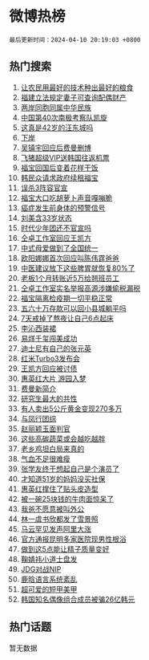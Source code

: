 # 微博热榜

`最后更新时间：2024-04-10 20:19:03 +0800`

## 热门搜索

1. [让农民用最好的技术种出最好的粮食](https://m.weibo.cn/search?containerid=100103type%3D1%26t%3D10%26q%3D%23%E8%AE%A9%E5%86%9C%E6%B0%91%E7%94%A8%E6%9C%80%E5%A5%BD%E7%9A%84%E6%8A%80%E6%9C%AF%E7%A7%8D%E5%87%BA%E6%9C%80%E5%A5%BD%E7%9A%84%E7%B2%AE%E9%A3%9F%23&stream_entry_id=51&isnewpage=1&extparam=seat%3D1%26dgr%3D0%26pos%3D0%26stream_entry_id%3D51%26c_type%3D51%26q%3D%2523%25E8%25AE%25A9%25E5%2586%259C%25E6%25B0%2591%25E7%2594%25A8%25E6%259C%2580%25E5%25A5%25BD%25E7%259A%2584%25E6%258A%2580%25E6%259C%25AF%25E7%25A7%258D%25E5%2587%25BA%25E6%259C%2580%25E5%25A5%25BD%25E7%259A%2584%25E7%25B2%25AE%25E9%25A3%259F%2523%26filter_type%3Drealtimehot%26cate%3D10103%26display_time%3D1712751542%26pre_seqid%3D171275154222000568144)
1. [福建立法规定妻子可查询配偶财产](https://m.weibo.cn/search?containerid=100103type%3D1%26t%3D10%26q%3D%23%E7%A6%8F%E5%BB%BA%E7%AB%8B%E6%B3%95%E8%A7%84%E5%AE%9A%E5%A6%BB%E5%AD%90%E5%8F%AF%E6%9F%A5%E8%AF%A2%E9%85%8D%E5%81%B6%E8%B4%A2%E4%BA%A7%23&stream_entry_id=31&isnewpage=1&extparam=seat%3D1%26dgr%3D0%26flag%3D2%26c_type%3D31%26realpos%3D1%26cate%3D5001%26stream_entry_id%3D31%26lcate%3D5001%26band_rank%3D1%26q%3D%2523%25E7%25A6%258F%25E5%25BB%25BA%25E7%25AB%258B%25E6%25B3%2595%25E8%25A7%2584%25E5%25AE%259A%25E5%25A6%25BB%25E5%25AD%2590%25E5%258F%25AF%25E6%259F%25A5%25E8%25AF%25A2%25E9%2585%258D%25E5%2581%25B6%25E8%25B4%25A2%25E4%25BA%25A7%2523%26filter_type%3Drealtimehot%26pos%3D0%26display_time%3D1712751542%26pre_seqid%3D171275154222000568144)
1. [两岸同胞同属中华民族](https://m.weibo.cn/search?containerid=100103type%3D1%26t%3D10%26q%3D%23%E4%B8%A4%E5%B2%B8%E5%90%8C%E8%83%9E%E5%90%8C%E5%B1%9E%E4%B8%AD%E5%8D%8E%E6%B0%91%E6%97%8F%23&stream_entry_id=31&isnewpage=1&extparam=seat%3D1%26dgr%3D0%26flag%3D1%26c_type%3D31%26realpos%3D2%26cate%3D5001%26stream_entry_id%3D31%26lcate%3D5001%26band_rank%3D2%26q%3D%2523%25E4%25B8%25A4%25E5%25B2%25B8%25E5%2590%258C%25E8%2583%259E%25E5%2590%258C%25E5%25B1%259E%25E4%25B8%25AD%25E5%258D%258E%25E6%25B0%2591%25E6%2597%258F%2523%26filter_type%3Drealtimehot%26pos%3D1%26display_time%3D1712751542%26pre_seqid%3D171275154222000568144)
1. [中国第40次南极考察队凯旋](https://m.weibo.cn/search?containerid=100103type%3D1%26t%3D10%26q%3D%23%E4%B8%AD%E5%9B%BD%E7%AC%AC40%E6%AC%A1%E5%8D%97%E6%9E%81%E8%80%83%E5%AF%9F%E9%98%9F%E5%87%AF%E6%97%8B%23&stream_entry_id=31&isnewpage=1&extparam=seat%3D1%26dgr%3D0%26flag%3D0%26c_type%3D31%26realpos%3D3%26cate%3D5001%26stream_entry_id%3D31%26lcate%3D5001%26band_rank%3D3%26q%3D%2523%25E4%25B8%25AD%25E5%259B%25BD%25E7%25AC%25AC40%25E6%25AC%25A1%25E5%258D%2597%25E6%259E%2581%25E8%2580%2583%25E5%25AF%259F%25E9%2598%259F%25E5%2587%25AF%25E6%2597%258B%2523%26filter_type%3Drealtimehot%26pos%3D2%26display_time%3D1712751542%26pre_seqid%3D171275154222000568144)
1. [这真是42岁的汪东城吗](https://m.weibo.cn/search?containerid=100103type%3D1%26t%3D10%26q%3D%23%E8%BF%99%E7%9C%9F%E6%98%AF42%E5%B2%81%E7%9A%84%E6%B1%AA%E4%B8%9C%E5%9F%8E%E5%90%97%23&stream_entry_id=31&isnewpage=1&extparam=seat%3D1%26dgr%3D0%26flag%3D1%26c_type%3D31%26realpos%3D4%26cate%3D5001%26stream_entry_id%3D31%26lcate%3D5001%26band_rank%3D4%26q%3D%2523%25E8%25BF%2599%25E7%259C%259F%25E6%2598%25AF42%25E5%25B2%2581%25E7%259A%2584%25E6%25B1%25AA%25E4%25B8%259C%25E5%259F%258E%25E5%2590%2597%2523%26filter_type%3Drealtimehot%26pos%3D3%26display_time%3D1712751542%26pre_seqid%3D171275154222000568144)
1. [下岸](https://m.weibo.cn/search?containerid=100103type%3D1%26t%3D10%26q%3D%E4%B8%8B%E5%B2%B8&stream_entry_id=31&isnewpage=1&extparam=seat%3D1%26dgr%3D0%26flag%3D2%26c_type%3D31%26realpos%3D5%26cate%3D5001%26stream_entry_id%3D31%26lcate%3D5001%26band_rank%3D5%26q%3D%25E4%25B8%258B%25E5%25B2%25B8%26filter_type%3Drealtimehot%26pos%3D4%26display_time%3D1712751542%26pre_seqid%3D171275154222000568144)
1. [吴镇宇回应后费曼删博](https://m.weibo.cn/search?containerid=100103type%3D1%26t%3D10%26q%3D%23%E5%90%B4%E9%95%87%E5%AE%87%E5%9B%9E%E5%BA%94%E5%90%8E%E8%B4%B9%E6%9B%BC%E5%88%A0%E5%8D%9A%23&stream_entry_id=31&isnewpage=1&extparam=seat%3D1%26dgr%3D0%26flag%3D0%26c_type%3D31%26realpos%3D6%26cate%3D5001%26stream_entry_id%3D31%26lcate%3D5001%26band_rank%3D6%26q%3D%2523%25E5%2590%25B4%25E9%2595%2587%25E5%25AE%2587%25E5%259B%259E%25E5%25BA%2594%25E5%2590%258E%25E8%25B4%25B9%25E6%259B%25BC%25E5%2588%25A0%25E5%258D%259A%2523%26filter_type%3Drealtimehot%26pos%3D5%26display_time%3D1712751542%26pre_seqid%3D171275154222000568144)
1. [飞猪超级VIP送韩国往返机票](https://m.weibo.cn/search?containerid=100103type%3D1%26t%3D10%26q%3D%23%E9%A3%9E%E7%8C%AA%E8%B6%85%E7%BA%A7VIP%E9%80%81%E9%9F%A9%E5%9B%BD%E5%BE%80%E8%BF%94%E6%9C%BA%E7%A5%A8%23&stream_entry_id=31&isnewpage=1&extparam=seat%3D1%26dgr%3D0%26adid%3D230567%26c_type%3D31%26filter_type%3Drealtimehot%26cate%3D5001%26stream_entry_id%3D31%26topic_ad%3D1%26lcate%3D5001%26band_rank%3D7%26q%3D%2523%25E9%25A3%259E%25E7%258C%25AA%25E8%25B6%2585%25E7%25BA%25A7VIP%25E9%2580%2581%25E9%259F%25A9%25E5%259B%25BD%25E5%25BE%2580%25E8%25BF%2594%25E6%259C%25BA%25E7%25A5%25A8%2523%26is_ad_pos%3D1%26pos%3D6%26display_time%3D1712751542%26pre_seqid%3D171275154222000568144)
1. [福宝回国后变着花样干饭](https://m.weibo.cn/search?containerid=100103type%3D1%26t%3D10%26q%3D%23%E7%A6%8F%E5%AE%9D%E5%9B%9E%E5%9B%BD%E5%90%8E%E5%8F%98%E7%9D%80%E8%8A%B1%E6%A0%B7%E5%B9%B2%E9%A5%AD%23&stream_entry_id=31&isnewpage=1&extparam=seat%3D1%26dgr%3D0%26flag%3D1%26c_type%3D31%26realpos%3D7%26cate%3D5001%26stream_entry_id%3D31%26lcate%3D5001%26band_rank%3D7%26q%3D%2523%25E7%25A6%258F%25E5%25AE%259D%25E5%259B%259E%25E5%259B%25BD%25E5%2590%258E%25E5%258F%2598%25E7%259D%2580%25E8%258A%25B1%25E6%25A0%25B7%25E5%25B9%25B2%25E9%25A5%25AD%2523%26filter_type%3Drealtimehot%26pos%3D7%26display_time%3D1712751542%26pre_seqid%3D171275154222000568144)
1. [韩民众请求政府续租福宝](https://m.weibo.cn/search?containerid=100103type%3D1%26t%3D10%26q%3D%23%E9%9F%A9%E6%B0%91%E4%BC%97%E8%AF%B7%E6%B1%82%E6%94%BF%E5%BA%9C%E7%BB%AD%E7%A7%9F%E7%A6%8F%E5%AE%9D%23&stream_entry_id=31&isnewpage=1&extparam=seat%3D1%26dgr%3D0%26flag%3D0%26c_type%3D31%26realpos%3D8%26cate%3D5001%26stream_entry_id%3D31%26lcate%3D5001%26band_rank%3D8%26q%3D%2523%25E9%259F%25A9%25E6%25B0%2591%25E4%25BC%2597%25E8%25AF%25B7%25E6%25B1%2582%25E6%2594%25BF%25E5%25BA%259C%25E7%25BB%25AD%25E7%25A7%259F%25E7%25A6%258F%25E5%25AE%259D%2523%26filter_type%3Drealtimehot%26pos%3D8%26display_time%3D1712751542%26pre_seqid%3D171275154222000568144)
1. [误杀3阵容官宣](https://m.weibo.cn/search?containerid=100103type%3D1%26t%3D10%26q%3D%23%E8%AF%AF%E6%9D%803%E9%98%B5%E5%AE%B9%E5%AE%98%E5%AE%A3%23&stream_entry_id=31&isnewpage=1&extparam=seat%3D1%26dgr%3D0%26flag%3D1%26c_type%3D31%26realpos%3D9%26cate%3D5001%26stream_entry_id%3D31%26lcate%3D5001%26band_rank%3D9%26q%3D%2523%25E8%25AF%25AF%25E6%259D%25803%25E9%2598%25B5%25E5%25AE%25B9%25E5%25AE%2598%25E5%25AE%25A3%2523%26filter_type%3Drealtimehot%26pos%3D9%26display_time%3D1712751542%26pre_seqid%3D171275154222000568144)
1. [福宝大口吃胡萝卜声音嘎嘣脆](https://m.weibo.cn/search?containerid=100103type%3D1%26t%3D10%26q%3D%23%E7%A6%8F%E5%AE%9D%E5%A4%A7%E5%8F%A3%E5%90%83%E8%83%A1%E8%90%9D%E5%8D%9C%E5%A3%B0%E9%9F%B3%E5%98%8E%E5%98%A3%E8%84%86%23&stream_entry_id=31&isnewpage=1&extparam=seat%3D1%26dgr%3D0%26flag%3D32768%26c_type%3D31%26realpos%3D10%26cate%3D5001%26stream_entry_id%3D31%26lcate%3D5001%26band_rank%3D10%26q%3D%2523%25E7%25A6%258F%25E5%25AE%259D%25E5%25A4%25A7%25E5%258F%25A3%25E5%2590%2583%25E8%2583%25A1%25E8%2590%259D%25E5%258D%259C%25E5%25A3%25B0%25E9%259F%25B3%25E5%2598%258E%25E5%2598%25A3%25E8%2584%2586%2523%26filter_type%3Drealtimehot%26pos%3D10%26display_time%3D1712751542%26pre_seqid%3D171275154222000568144)
1. [癌症发生前身体的预警信号](https://m.weibo.cn/search?containerid=100103type%3D1%26t%3D10%26q%3D%23%E7%99%8C%E7%97%87%E5%8F%91%E7%94%9F%E5%89%8D%E8%BA%AB%E4%BD%93%E7%9A%84%E9%A2%84%E8%AD%A6%E4%BF%A1%E5%8F%B7%23&stream_entry_id=31&isnewpage=1&extparam=seat%3D1%26dgr%3D0%26flag%3D1%26c_type%3D31%26realpos%3D11%26cate%3D5001%26stream_entry_id%3D31%26lcate%3D5001%26band_rank%3D11%26q%3D%2523%25E7%2599%258C%25E7%2597%2587%25E5%258F%2591%25E7%2594%259F%25E5%2589%258D%25E8%25BA%25AB%25E4%25BD%2593%25E7%259A%2584%25E9%25A2%2584%25E8%25AD%25A6%25E4%25BF%25A1%25E5%258F%25B7%2523%26filter_type%3Drealtimehot%26pos%3D11%26display_time%3D1712751542%26pre_seqid%3D171275154222000568144)
1. [刘美含33岁状态](https://m.weibo.cn/search?containerid=100103type%3D1%26t%3D10%26q%3D%23%E5%88%98%E7%BE%8E%E5%90%AB33%E5%B2%81%E7%8A%B6%E6%80%81%23&stream_entry_id=31&isnewpage=1&extparam=seat%3D1%26dgr%3D0%26flag%3D2%26c_type%3D31%26realpos%3D12%26cate%3D5001%26stream_entry_id%3D31%26lcate%3D5001%26band_rank%3D12%26q%3D%2523%25E5%2588%2598%25E7%25BE%258E%25E5%2590%25AB33%25E5%25B2%2581%25E7%258A%25B6%25E6%2580%2581%2523%26filter_type%3Drealtimehot%26pos%3D12%26display_time%3D1712751542%26pre_seqid%3D171275154222000568144)
1. [时代少年团还不官宣吗](https://m.weibo.cn/search?containerid=100103type%3D1%26t%3D10%26q%3D%23%E6%97%B6%E4%BB%A3%E5%B0%91%E5%B9%B4%E5%9B%A2%E8%BF%98%E4%B8%8D%E5%AE%98%E5%AE%A3%E5%90%97%23&stream_entry_id=31&isnewpage=1&extparam=seat%3D1%26dgr%3D0%26flag%3D1%26c_type%3D31%26realpos%3D13%26cate%3D5001%26stream_entry_id%3D31%26lcate%3D5001%26band_rank%3D13%26q%3D%2523%25E6%2597%25B6%25E4%25BB%25A3%25E5%25B0%2591%25E5%25B9%25B4%25E5%259B%25A2%25E8%25BF%2598%25E4%25B8%258D%25E5%25AE%2598%25E5%25AE%25A3%25E5%2590%2597%2523%26filter_type%3Drealtimehot%26pos%3D13%26display_time%3D1712751542%26pre_seqid%3D171275154222000568144)
1. [仝卓工作室回应王凯方](https://m.weibo.cn/search?containerid=100103type%3D1%26t%3D10%26q%3D%23%E4%BB%9D%E5%8D%93%E5%B7%A5%E4%BD%9C%E5%AE%A4%E5%9B%9E%E5%BA%94%E7%8E%8B%E5%87%AF%E6%96%B9%23&stream_entry_id=31&isnewpage=1&extparam=seat%3D1%26dgr%3D0%26flag%3D0%26c_type%3D31%26realpos%3D14%26cate%3D5001%26stream_entry_id%3D31%26lcate%3D5001%26band_rank%3D14%26q%3D%2523%25E4%25BB%259D%25E5%258D%2593%25E5%25B7%25A5%25E4%25BD%259C%25E5%25AE%25A4%25E5%259B%259E%25E5%25BA%2594%25E7%258E%258B%25E5%2587%25AF%25E6%2596%25B9%2523%26filter_type%3Drealtimehot%26pos%3D14%26display_time%3D1712751542%26pre_seqid%3D171275154222000568144)
1. [中式母爱做到了全国统一](https://m.weibo.cn/search?containerid=100103type%3D1%26t%3D10%26q%3D%E4%B8%AD%E5%BC%8F%E6%AF%8D%E7%88%B1%E5%81%9A%E5%88%B0%E4%BA%86%E5%85%A8%E5%9B%BD%E7%BB%9F%E4%B8%80&stream_entry_id=31&isnewpage=1&extparam=seat%3D1%26dgr%3D0%26flag%3D1%26c_type%3D31%26realpos%3D15%26cate%3D5001%26stream_entry_id%3D31%26lcate%3D5001%26band_rank%3D15%26q%3D%25E4%25B8%25AD%25E5%25BC%258F%25E6%25AF%258D%25E7%2588%25B1%25E5%2581%259A%25E5%2588%25B0%25E4%25BA%2586%25E5%2585%25A8%25E5%259B%25BD%25E7%25BB%259F%25E4%25B8%2580%26filter_type%3Drealtimehot%26pos%3D15%26display_time%3D1712751542%26pre_seqid%3D171275154222000568144)
1. [欧阳娜娜首次回应叫陈伟霆爸爸](https://m.weibo.cn/search?containerid=100103type%3D1%26t%3D10%26q%3D%23%E6%AC%A7%E9%98%B3%E5%A8%9C%E5%A8%9C%E9%A6%96%E6%AC%A1%E5%9B%9E%E5%BA%94%E5%8F%AB%E9%99%88%E4%BC%9F%E9%9C%86%E7%88%B8%E7%88%B8%23&stream_entry_id=31&isnewpage=1&extparam=seat%3D1%26dgr%3D0%26flag%3D2%26c_type%3D31%26realpos%3D16%26cate%3D5001%26stream_entry_id%3D31%26lcate%3D5001%26band_rank%3D16%26q%3D%2523%25E6%25AC%25A7%25E9%2598%25B3%25E5%25A8%259C%25E5%25A8%259C%25E9%25A6%2596%25E6%25AC%25A1%25E5%259B%259E%25E5%25BA%2594%25E5%258F%25AB%25E9%2599%2588%25E4%25BC%259F%25E9%259C%2586%25E7%2588%25B8%25E7%2588%25B8%2523%26filter_type%3Drealtimehot%26pos%3D16%26display_time%3D1712751542%26pre_seqid%3D171275154222000568144)
1. [中医建议放下这些脾胃就恢复80%了](https://m.weibo.cn/search?containerid=100103type%3D1%26t%3D10%26q%3D%23%E4%B8%AD%E5%8C%BB%E5%BB%BA%E8%AE%AE%E6%94%BE%E4%B8%8B%E8%BF%99%E4%BA%9B%E8%84%BE%E8%83%83%E5%B0%B1%E6%81%A2%E5%A4%8D80%25%E4%BA%86%23&stream_entry_id=31&isnewpage=1&extparam=seat%3D1%26dgr%3D0%26flag%3D1%26c_type%3D31%26realpos%3D17%26cate%3D5001%26stream_entry_id%3D31%26lcate%3D5001%26band_rank%3D17%26q%3D%2523%25E4%25B8%25AD%25E5%258C%25BB%25E5%25BB%25BA%25E8%25AE%25AE%25E6%2594%25BE%25E4%25B8%258B%25E8%25BF%2599%25E4%25BA%259B%25E8%2584%25BE%25E8%2583%2583%25E5%25B0%25B1%25E6%2581%25A2%25E5%25A4%258D80%2525%25E4%25BA%2586%2523%26filter_type%3Drealtimehot%26pos%3D17%26display_time%3D1712751542%26pre_seqid%3D171275154222000568144)
1. [老板1个月转账近5万给翘班员工](https://m.weibo.cn/search?containerid=100103type%3D1%26t%3D10%26q%3D%23%E8%80%81%E6%9D%BF1%E4%B8%AA%E6%9C%88%E8%BD%AC%E8%B4%A6%E8%BF%915%E4%B8%87%E7%BB%99%E7%BF%98%E7%8F%AD%E5%91%98%E5%B7%A5%23&stream_entry_id=31&isnewpage=1&extparam=seat%3D1%26dgr%3D0%26flag%3D32768%26c_type%3D31%26realpos%3D18%26cate%3D5001%26stream_entry_id%3D31%26lcate%3D5001%26band_rank%3D18%26q%3D%2523%25E8%2580%2581%25E6%259D%25BF1%25E4%25B8%25AA%25E6%259C%2588%25E8%25BD%25AC%25E8%25B4%25A6%25E8%25BF%25915%25E4%25B8%2587%25E7%25BB%2599%25E7%25BF%2598%25E7%258F%25AD%25E5%2591%2598%25E5%25B7%25A5%2523%26filter_type%3Drealtimehot%26pos%3D18%26display_time%3D1712751542%26pre_seqid%3D171275154222000568144)
1. [仝卓工作室实名举报高源涉嫌偷税漏税](https://m.weibo.cn/search?containerid=100103type%3D1%26t%3D10%26q%3D%23%E4%BB%9D%E5%8D%93%E5%B7%A5%E4%BD%9C%E5%AE%A4%E5%AE%9E%E5%90%8D%E4%B8%BE%E6%8A%A5%E9%AB%98%E6%BA%90%E6%B6%89%E5%AB%8C%E5%81%B7%E7%A8%8E%E6%BC%8F%E7%A8%8E%23&stream_entry_id=31&isnewpage=1&extparam=seat%3D1%26dgr%3D0%26flag%3D1%26c_type%3D31%26realpos%3D19%26cate%3D5001%26stream_entry_id%3D31%26lcate%3D5001%26band_rank%3D19%26q%3D%2523%25E4%25BB%259D%25E5%258D%2593%25E5%25B7%25A5%25E4%25BD%259C%25E5%25AE%25A4%25E5%25AE%259E%25E5%2590%258D%25E4%25B8%25BE%25E6%258A%25A5%25E9%25AB%2598%25E6%25BA%2590%25E6%25B6%2589%25E5%25AB%258C%25E5%2581%25B7%25E7%25A8%258E%25E6%25BC%258F%25E7%25A8%258E%2523%26filter_type%3Drealtimehot%26pos%3D19%26display_time%3D1712751542%26pre_seqid%3D171275154222000568144)
1. [福宝隔离检疫期一切平稳正常](https://m.weibo.cn/search?containerid=100103type%3D1%26t%3D10%26q%3D%23%E7%A6%8F%E5%AE%9D%E9%9A%94%E7%A6%BB%E6%A3%80%E7%96%AB%E6%9C%9F%E4%B8%80%E5%88%87%E5%B9%B3%E7%A8%B3%E6%AD%A3%E5%B8%B8%23&stream_entry_id=31&isnewpage=1&extparam=seat%3D1%26dgr%3D0%26flag%3D0%26c_type%3D31%26realpos%3D20%26cate%3D5001%26stream_entry_id%3D31%26lcate%3D5001%26band_rank%3D20%26q%3D%2523%25E7%25A6%258F%25E5%25AE%259D%25E9%259A%2594%25E7%25A6%25BB%25E6%25A3%2580%25E7%2596%25AB%25E6%259C%259F%25E4%25B8%2580%25E5%2588%2587%25E5%25B9%25B3%25E7%25A8%25B3%25E6%25AD%25A3%25E5%25B8%25B8%2523%26filter_type%3Drealtimehot%26pos%3D20%26display_time%3D1712751542%26pre_seqid%3D171275154222000568144)
1. [五六十万存款可以回小县城躺平吗](https://m.weibo.cn/search?containerid=100103type%3D1%26t%3D10%26q%3D%23%E4%BA%94%E5%85%AD%E5%8D%81%E4%B8%87%E5%AD%98%E6%AC%BE%E5%8F%AF%E4%BB%A5%E5%9B%9E%E5%B0%8F%E5%8E%BF%E5%9F%8E%E8%BA%BA%E5%B9%B3%E5%90%97%23&stream_entry_id=31&isnewpage=1&extparam=seat%3D1%26dgr%3D0%26flag%3D1%26c_type%3D31%26realpos%3D21%26cate%3D5001%26stream_entry_id%3D31%26lcate%3D5001%26band_rank%3D21%26q%3D%2523%25E4%25BA%2594%25E5%2585%25AD%25E5%258D%2581%25E4%25B8%2587%25E5%25AD%2598%25E6%25AC%25BE%25E5%258F%25AF%25E4%25BB%25A5%25E5%259B%259E%25E5%25B0%258F%25E5%258E%25BF%25E5%259F%258E%25E8%25BA%25BA%25E5%25B9%25B3%25E5%2590%2597%2523%26filter_type%3Drealtimehot%26pos%3D21%26display_time%3D1712751542%26pre_seqid%3D171275154222000568144)
1. [7天戒掉了熬夜让自己6点起床](https://m.weibo.cn/search?containerid=100103type%3D1%26t%3D10%26q%3D%237%E5%A4%A9%E6%88%92%E6%8E%89%E4%BA%86%E7%86%AC%E5%A4%9C%E8%AE%A9%E8%87%AA%E5%B7%B16%E7%82%B9%E8%B5%B7%E5%BA%8A%23&stream_entry_id=31&isnewpage=1&extparam=seat%3D1%26dgr%3D0%26flag%3D1%26c_type%3D31%26realpos%3D22%26cate%3D5001%26stream_entry_id%3D31%26lcate%3D5001%26band_rank%3D22%26q%3D%25237%25E5%25A4%25A9%25E6%2588%2592%25E6%258E%2589%25E4%25BA%2586%25E7%2586%25AC%25E5%25A4%259C%25E8%25AE%25A9%25E8%2587%25AA%25E5%25B7%25B16%25E7%2582%25B9%25E8%25B5%25B7%25E5%25BA%258A%2523%26filter_type%3Drealtimehot%26pos%3D22%26display_time%3D1712751542%26pre_seqid%3D171275154222000568144)
1. [李沁西装裙](https://m.weibo.cn/search?containerid=100103type%3D1%26t%3D10%26q%3D%23%E6%9D%8E%E6%B2%81%E8%A5%BF%E8%A3%85%E8%A3%99%23&stream_entry_id=31&isnewpage=1&extparam=seat%3D1%26dgr%3D0%26flag%3D0%26c_type%3D31%26realpos%3D23%26cate%3D5001%26stream_entry_id%3D31%26lcate%3D5001%26band_rank%3D23%26q%3D%2523%25E6%259D%258E%25E6%25B2%2581%25E8%25A5%25BF%25E8%25A3%2585%25E8%25A3%2599%2523%26filter_type%3Drealtimehot%26pos%3D23%26display_time%3D1712751542%26pre_seqid%3D171275154222000568144)
1. [易烊千玺闯美成功](https://m.weibo.cn/search?containerid=100103type%3D1%26t%3D10%26q%3D%23%E6%98%93%E7%83%8A%E5%8D%83%E7%8E%BA%E9%97%AF%E7%BE%8E%E6%88%90%E5%8A%9F%23&stream_entry_id=31&isnewpage=1&extparam=seat%3D1%26dgr%3D0%26flag%3D0%26c_type%3D31%26realpos%3D24%26cate%3D5001%26stream_entry_id%3D31%26lcate%3D5001%26band_rank%3D24%26q%3D%2523%25E6%2598%2593%25E7%2583%258A%25E5%258D%2583%25E7%258E%25BA%25E9%2597%25AF%25E7%25BE%258E%25E6%2588%2590%25E5%258A%259F%2523%26filter_type%3Drealtimehot%26pos%3D24%26display_time%3D1712751542%26pre_seqid%3D171275154222000568144)
1. [迪士尼有自己的张元英](https://m.weibo.cn/search?containerid=100103type%3D1%26t%3D10%26q%3D%23%E8%BF%AA%E5%A3%AB%E5%B0%BC%E6%9C%89%E8%87%AA%E5%B7%B1%E7%9A%84%E5%BC%A0%E5%85%83%E8%8B%B1%23&stream_entry_id=31&isnewpage=1&extparam=seat%3D1%26dgr%3D0%26flag%3D1%26c_type%3D31%26realpos%3D25%26cate%3D5001%26stream_entry_id%3D31%26lcate%3D5001%26band_rank%3D25%26q%3D%2523%25E8%25BF%25AA%25E5%25A3%25AB%25E5%25B0%25BC%25E6%259C%2589%25E8%2587%25AA%25E5%25B7%25B1%25E7%259A%2584%25E5%25BC%25A0%25E5%2585%2583%25E8%258B%25B1%2523%26filter_type%3Drealtimehot%26pos%3D25%26display_time%3D1712751542%26pre_seqid%3D171275154222000568144)
1. [红米Turbo3发布会](https://m.weibo.cn/search?containerid=100103type%3D1%26t%3D10%26q%3D%23%E7%BA%A2%E7%B1%B3Turbo3%E5%8F%91%E5%B8%83%E4%BC%9A%23&stream_entry_id=31&isnewpage=1&extparam=seat%3D1%26dgr%3D0%26flag%3D1%26c_type%3D31%26realpos%3D26%26cate%3D5001%26stream_entry_id%3D31%26lcate%3D5001%26band_rank%3D26%26q%3D%2523%25E7%25BA%25A2%25E7%25B1%25B3Turbo3%25E5%258F%2591%25E5%25B8%2583%25E4%25BC%259A%2523%26filter_type%3Drealtimehot%26pos%3D26%26display_time%3D1712751542%26pre_seqid%3D171275154222000568144)
1. [王凯方回应被讨债](https://m.weibo.cn/search?containerid=100103type%3D1%26t%3D10%26q%3D%E7%8E%8B%E5%87%AF%E6%96%B9%E5%9B%9E%E5%BA%94%E8%A2%AB%E8%AE%A8%E5%80%BA&stream_entry_id=31&isnewpage=1&extparam=seat%3D1%26dgr%3D0%26flag%3D0%26c_type%3D31%26realpos%3D27%26cate%3D5001%26stream_entry_id%3D31%26lcate%3D5001%26band_rank%3D27%26q%3D%25E7%258E%258B%25E5%2587%25AF%25E6%2596%25B9%25E5%259B%259E%25E5%25BA%2594%25E8%25A2%25AB%25E8%25AE%25A8%25E5%2580%25BA%26filter_type%3Drealtimehot%26pos%3D27%26display_time%3D1712751542%26pre_seqid%3D171275154222000568144)
1. [惠英红大片 游园入梦](https://m.weibo.cn/search?containerid=100103type%3D1%26t%3D10%26q%3D%E6%83%A0%E8%8B%B1%E7%BA%A2%E5%A4%A7%E7%89%87+%E6%B8%B8%E5%9B%AD%E5%85%A5%E6%A2%A6&stream_entry_id=31&isnewpage=1&extparam=seat%3D1%26dgr%3D0%26flag%3D1%26c_type%3D31%26realpos%3D28%26cate%3D5001%26stream_entry_id%3D31%26lcate%3D5001%26band_rank%3D28%26q%3D%25E6%2583%25A0%25E8%258B%25B1%25E7%25BA%25A2%25E5%25A4%25A7%25E7%2589%2587%2520%25E6%25B8%25B8%25E5%259B%25AD%25E5%2585%25A5%25E6%25A2%25A6%26filter_type%3Drealtimehot%26pos%3D28%26display_time%3D1712751542%26pre_seqid%3D171275154222000568144)
1. [费曼新简介](https://m.weibo.cn/search?containerid=100103type%3D1%26t%3D10%26q%3D%23%E8%B4%B9%E6%9B%BC%E6%96%B0%E7%AE%80%E4%BB%8B%23&stream_entry_id=31&isnewpage=1&extparam=seat%3D1%26dgr%3D0%26flag%3D0%26c_type%3D31%26realpos%3D29%26cate%3D5001%26stream_entry_id%3D31%26lcate%3D5001%26band_rank%3D29%26q%3D%2523%25E8%25B4%25B9%25E6%259B%25BC%25E6%2596%25B0%25E7%25AE%2580%25E4%25BB%258B%2523%26filter_type%3Drealtimehot%26pos%3D29%26display_time%3D1712751542%26pre_seqid%3D171275154222000568144)
1. [研究生最大的共性](https://m.weibo.cn/search?containerid=100103type%3D1%26t%3D10%26q%3D%23%E7%A0%94%E7%A9%B6%E7%94%9F%E6%9C%80%E5%A4%A7%E7%9A%84%E5%85%B1%E6%80%A7%23&stream_entry_id=31&isnewpage=1&extparam=seat%3D1%26dgr%3D0%26flag%3D1%26c_type%3D31%26realpos%3D30%26cate%3D5001%26stream_entry_id%3D31%26lcate%3D5001%26band_rank%3D30%26q%3D%2523%25E7%25A0%2594%25E7%25A9%25B6%25E7%2594%259F%25E6%259C%2580%25E5%25A4%25A7%25E7%259A%2584%25E5%2585%25B1%25E6%2580%25A7%2523%26filter_type%3Drealtimehot%26pos%3D30%26display_time%3D1712751542%26pre_seqid%3D171275154222000568144)
1. [有人卖出5公斤黄金变现270多万](https://m.weibo.cn/search?containerid=100103type%3D1%26t%3D10%26q%3D%23%E6%9C%89%E4%BA%BA%E5%8D%96%E5%87%BA5%E5%85%AC%E6%96%A4%E9%BB%84%E9%87%91%E5%8F%98%E7%8E%B0270%E5%A4%9A%E4%B8%87%23&stream_entry_id=31&isnewpage=1&extparam=seat%3D1%26dgr%3D0%26flag%3D1%26c_type%3D31%26realpos%3D31%26cate%3D5001%26stream_entry_id%3D31%26lcate%3D5001%26band_rank%3D31%26q%3D%2523%25E6%259C%2589%25E4%25BA%25BA%25E5%258D%2596%25E5%2587%25BA5%25E5%2585%25AC%25E6%2596%25A4%25E9%25BB%2584%25E9%2587%2591%25E5%258F%2598%25E7%258E%25B0270%25E5%25A4%259A%25E4%25B8%2587%2523%26filter_type%3Drealtimehot%26pos%3D31%26display_time%3D1712751542%26pre_seqid%3D171275154222000568144)
1. [与凤行团综](https://m.weibo.cn/search?containerid=100103type%3D1%26t%3D10%26q%3D%E4%B8%8E%E5%87%A4%E8%A1%8C%E5%9B%A2%E7%BB%BC&stream_entry_id=31&isnewpage=1&extparam=seat%3D1%26dgr%3D0%26flag%3D1%26c_type%3D31%26realpos%3D32%26cate%3D5001%26stream_entry_id%3D31%26lcate%3D5001%26band_rank%3D32%26q%3D%25E4%25B8%258E%25E5%2587%25A4%25E8%25A1%258C%25E5%259B%25A2%25E7%25BB%25BC%26filter_type%3Drealtimehot%26pos%3D32%26display_time%3D1712751542%26pre_seqid%3D171275154222000568144)
1. [赵丽颖玉面判官](https://m.weibo.cn/search?containerid=100103type%3D1%26t%3D10%26q%3D%E8%B5%B5%E4%B8%BD%E9%A2%96%E7%8E%89%E9%9D%A2%E5%88%A4%E5%AE%98&stream_entry_id=31&isnewpage=1&extparam=seat%3D1%26dgr%3D0%26flag%3D0%26c_type%3D31%26realpos%3D33%26cate%3D5001%26stream_entry_id%3D31%26lcate%3D5001%26band_rank%3D33%26q%3D%25E8%25B5%25B5%25E4%25B8%25BD%25E9%25A2%2596%25E7%258E%2589%25E9%259D%25A2%25E5%2588%25A4%25E5%25AE%2598%26filter_type%3Drealtimehot%26pos%3D33%26display_time%3D1712751542%26pre_seqid%3D171275154222000568144)
1. [这些高碳蔬菜或会越吃越胖](https://m.weibo.cn/search?containerid=100103type%3D1%26t%3D10%26q%3D%23%E8%BF%99%E4%BA%9B%E9%AB%98%E7%A2%B3%E8%94%AC%E8%8F%9C%E6%88%96%E4%BC%9A%E8%B6%8A%E5%90%83%E8%B6%8A%E8%83%96%23&stream_entry_id=31&isnewpage=1&extparam=seat%3D1%26dgr%3D0%26flag%3D1%26c_type%3D31%26realpos%3D34%26cate%3D5001%26stream_entry_id%3D31%26lcate%3D5001%26band_rank%3D34%26q%3D%2523%25E8%25BF%2599%25E4%25BA%259B%25E9%25AB%2598%25E7%25A2%25B3%25E8%2594%25AC%25E8%258F%259C%25E6%2588%2596%25E4%25BC%259A%25E8%25B6%258A%25E5%2590%2583%25E8%25B6%258A%25E8%2583%2596%2523%26filter_type%3Drealtimehot%26pos%3D34%26display_time%3D1712751542%26pre_seqid%3D171275154222000568144)
1. [老乡鸡坦白局来真的](https://m.weibo.cn/search?containerid=100103type%3D1%26t%3D10%26q%3D%23%E8%80%81%E4%B9%A1%E9%B8%A1%E5%9D%A6%E7%99%BD%E5%B1%80%E6%9D%A5%E7%9C%9F%E7%9A%84%23&stream_entry_id=31&isnewpage=1&extparam=seat%3D1%26dgr%3D0%26flag%3D1%26c_type%3D31%26realpos%3D35%26cate%3D5001%26stream_entry_id%3D31%26lcate%3D5001%26band_rank%3D35%26q%3D%2523%25E8%2580%2581%25E4%25B9%25A1%25E9%25B8%25A1%25E5%259D%25A6%25E7%2599%25BD%25E5%25B1%2580%25E6%259D%25A5%25E7%259C%259F%25E7%259A%2584%2523%26filter_type%3Drealtimehot%26pos%3D35%26display_time%3D1712751542%26pre_seqid%3D171275154222000568144)
1. [气血不足很难瘦](https://m.weibo.cn/search?containerid=100103type%3D1%26t%3D10%26q%3D%E6%B0%94%E8%A1%80%E4%B8%8D%E8%B6%B3%E5%BE%88%E9%9A%BE%E7%98%A6&stream_entry_id=31&isnewpage=1&extparam=seat%3D1%26dgr%3D0%26flag%3D0%26c_type%3D31%26realpos%3D36%26cate%3D5001%26stream_entry_id%3D31%26lcate%3D5001%26band_rank%3D36%26q%3D%25E6%25B0%2594%25E8%25A1%2580%25E4%25B8%258D%25E8%25B6%25B3%25E5%25BE%2588%25E9%259A%25BE%25E7%2598%25A6%26filter_type%3Drealtimehot%26pos%3D36%26display_time%3D1712751542%26pre_seqid%3D171275154222000568144)
1. [张学友终于想起自己是个演员了](https://m.weibo.cn/search?containerid=100103type%3D1%26t%3D10%26q%3D%E5%BC%A0%E5%AD%A6%E5%8F%8B%E7%BB%88%E4%BA%8E%E6%83%B3%E8%B5%B7%E8%87%AA%E5%B7%B1%E6%98%AF%E4%B8%AA%E6%BC%94%E5%91%98%E4%BA%86&stream_entry_id=31&isnewpage=1&extparam=seat%3D1%26dgr%3D0%26flag%3D1%26c_type%3D31%26realpos%3D37%26cate%3D5001%26stream_entry_id%3D31%26lcate%3D5001%26band_rank%3D37%26q%3D%25E5%25BC%25A0%25E5%25AD%25A6%25E5%258F%258B%25E7%25BB%2588%25E4%25BA%258E%25E6%2583%25B3%25E8%25B5%25B7%25E8%2587%25AA%25E5%25B7%25B1%25E6%2598%25AF%25E4%25B8%25AA%25E6%25BC%2594%25E5%2591%2598%25E4%25BA%2586%26filter_type%3Drealtimehot%26pos%3D37%26display_time%3D1712751542%26pre_seqid%3D171275154222000568144)
1. [才知道51岁的妈妈没买社保](https://m.weibo.cn/search?containerid=100103type%3D1%26t%3D10%26q%3D%23%E6%89%8D%E7%9F%A5%E9%81%9351%E5%B2%81%E7%9A%84%E5%A6%88%E5%A6%88%E6%B2%A1%E4%B9%B0%E7%A4%BE%E4%BF%9D%23&stream_entry_id=31&isnewpage=1&extparam=seat%3D1%26dgr%3D0%26flag%3D0%26c_type%3D31%26realpos%3D38%26cate%3D5001%26stream_entry_id%3D31%26lcate%3D5001%26band_rank%3D38%26q%3D%2523%25E6%2589%258D%25E7%259F%25A5%25E9%2581%259351%25E5%25B2%2581%25E7%259A%2584%25E5%25A6%2588%25E5%25A6%2588%25E6%25B2%25A1%25E4%25B9%25B0%25E7%25A4%25BE%25E4%25BF%259D%2523%26filter_type%3Drealtimehot%26pos%3D38%26display_time%3D1712751542%26pre_seqid%3D171275154222000568144)
1. [惠英红撑住了贴头皮造型](https://m.weibo.cn/search?containerid=100103type%3D1%26t%3D10%26q%3D%23%E6%83%A0%E8%8B%B1%E7%BA%A2%E6%92%91%E4%BD%8F%E4%BA%86%E8%B4%B4%E5%A4%B4%E7%9A%AE%E9%80%A0%E5%9E%8B%23&stream_entry_id=31&isnewpage=1&extparam=seat%3D1%26dgr%3D0%26flag%3D1%26c_type%3D31%26realpos%3D39%26cate%3D5001%26stream_entry_id%3D31%26lcate%3D5001%26band_rank%3D39%26q%3D%2523%25E6%2583%25A0%25E8%258B%25B1%25E7%25BA%25A2%25E6%2592%2591%25E4%25BD%258F%25E4%25BA%2586%25E8%25B4%25B4%25E5%25A4%25B4%25E7%259A%25AE%25E9%2580%25A0%25E5%259E%258B%2523%26filter_type%3Drealtimehot%26pos%3D39%26display_time%3D1712751542%26pre_seqid%3D171275154222000568144)
1. [被一碗25块钱的牛肉面惊呆了](https://m.weibo.cn/search?containerid=100103type%3D1%26t%3D10%26q%3D%23%E8%A2%AB%E4%B8%80%E7%A2%9725%E5%9D%97%E9%92%B1%E7%9A%84%E7%89%9B%E8%82%89%E9%9D%A2%E6%83%8A%E5%91%86%E4%BA%86%23&stream_entry_id=31&isnewpage=1&extparam=seat%3D1%26dgr%3D0%26flag%3D0%26c_type%3D31%26realpos%3D40%26cate%3D5001%26stream_entry_id%3D31%26lcate%3D5001%26band_rank%3D40%26q%3D%2523%25E8%25A2%25AB%25E4%25B8%2580%25E7%25A2%259725%25E5%259D%2597%25E9%2592%25B1%25E7%259A%2584%25E7%2589%259B%25E8%2582%2589%25E9%259D%25A2%25E6%2583%258A%25E5%2591%2586%25E4%25BA%2586%2523%26filter_type%3Drealtimehot%26pos%3D40%26display_time%3D1712751542%26pre_seqid%3D171275154222000568144)
1. [我爸不愿意被叫外公](https://m.weibo.cn/search?containerid=100103type%3D1%26t%3D10%26q%3D%23%E6%88%91%E7%88%B8%E4%B8%8D%E6%84%BF%E6%84%8F%E8%A2%AB%E5%8F%AB%E5%A4%96%E5%85%AC%23&stream_entry_id=31&isnewpage=1&extparam=seat%3D1%26dgr%3D0%26flag%3D0%26c_type%3D31%26realpos%3D41%26cate%3D5001%26stream_entry_id%3D31%26lcate%3D5001%26band_rank%3D41%26q%3D%2523%25E6%2588%2591%25E7%2588%25B8%25E4%25B8%258D%25E6%2584%25BF%25E6%2584%258F%25E8%25A2%25AB%25E5%258F%25AB%25E5%25A4%2596%25E5%2585%25AC%2523%26filter_type%3Drealtimehot%26pos%3D41%26display_time%3D1712751542%26pre_seqid%3D171275154222000568144)
1. [林一虞书欣都发了雪景照](https://m.weibo.cn/search?containerid=100103type%3D1%26t%3D10%26q%3D%23%E6%9E%97%E4%B8%80%E8%99%9E%E4%B9%A6%E6%AC%A3%E9%83%BD%E5%8F%91%E4%BA%86%E9%9B%AA%E6%99%AF%E7%85%A7%23&stream_entry_id=31&isnewpage=1&extparam=seat%3D1%26dgr%3D0%26flag%3D0%26c_type%3D31%26realpos%3D42%26cate%3D5001%26stream_entry_id%3D31%26lcate%3D5001%26band_rank%3D42%26q%3D%2523%25E6%259E%2597%25E4%25B8%2580%25E8%2599%259E%25E4%25B9%25A6%25E6%25AC%25A3%25E9%2583%25BD%25E5%258F%2591%25E4%25BA%2586%25E9%259B%25AA%25E6%2599%25AF%25E7%2585%25A7%2523%26filter_type%3Drealtimehot%26pos%3D42%26display_time%3D1712751542%26pre_seqid%3D171275154222000568144)
1. [马云罕见发声阿里大涨](https://m.weibo.cn/search?containerid=100103type%3D1%26t%3D10%26q%3D%23%E9%A9%AC%E4%BA%91%E7%BD%95%E8%A7%81%E5%8F%91%E5%A3%B0%E9%98%BF%E9%87%8C%E5%A4%A7%E6%B6%A8%23&stream_entry_id=31&isnewpage=1&extparam=seat%3D1%26dgr%3D0%26flag%3D1%26c_type%3D31%26realpos%3D43%26cate%3D5001%26stream_entry_id%3D31%26lcate%3D5001%26band_rank%3D43%26q%3D%2523%25E9%25A9%25AC%25E4%25BA%2591%25E7%25BD%2595%25E8%25A7%2581%25E5%258F%2591%25E5%25A3%25B0%25E9%2598%25BF%25E9%2587%258C%25E5%25A4%25A7%25E6%25B6%25A8%2523%26filter_type%3Drealtimehot%26pos%3D43%26display_time%3D1712751542%26pre_seqid%3D171275154222000568144)
1. [官方通报昆明多家医院现男性根浴](https://m.weibo.cn/search?containerid=100103type%3D1%26t%3D10%26q%3D%23%E5%AE%98%E6%96%B9%E9%80%9A%E6%8A%A5%E6%98%86%E6%98%8E%E5%A4%9A%E5%AE%B6%E5%8C%BB%E9%99%A2%E7%8E%B0%E7%94%B7%E6%80%A7%E6%A0%B9%E6%B5%B4%23&stream_entry_id=31&isnewpage=1&extparam=seat%3D1%26dgr%3D0%26flag%3D0%26c_type%3D31%26realpos%3D44%26cate%3D5001%26stream_entry_id%3D31%26lcate%3D5001%26band_rank%3D44%26q%3D%2523%25E5%25AE%2598%25E6%2596%25B9%25E9%2580%259A%25E6%258A%25A5%25E6%2598%2586%25E6%2598%258E%25E5%25A4%259A%25E5%25AE%25B6%25E5%258C%25BB%25E9%2599%25A2%25E7%258E%25B0%25E7%2594%25B7%25E6%2580%25A7%25E6%25A0%25B9%25E6%25B5%25B4%2523%26filter_type%3Drealtimehot%26pos%3D44%26display_time%3D1712751542%26pre_seqid%3D171275154222000568144)
1. [做到这5点能让精子质量变好](https://m.weibo.cn/search?containerid=100103type%3D1%26t%3D10%26q%3D%23%E5%81%9A%E5%88%B0%E8%BF%995%E7%82%B9%E8%83%BD%E8%AE%A9%E7%B2%BE%E5%AD%90%E8%B4%A8%E9%87%8F%E5%8F%98%E5%A5%BD%23&stream_entry_id=31&isnewpage=1&extparam=seat%3D1%26dgr%3D0%26flag%3D1%26c_type%3D31%26realpos%3D45%26cate%3D5001%26stream_entry_id%3D31%26lcate%3D5001%26band_rank%3D45%26q%3D%2523%25E5%2581%259A%25E5%2588%25B0%25E8%25BF%25995%25E7%2582%25B9%25E8%2583%25BD%25E8%25AE%25A9%25E7%25B2%25BE%25E5%25AD%2590%25E8%25B4%25A8%25E9%2587%258F%25E5%258F%2598%25E5%25A5%25BD%2523%26filter_type%3Drealtimehot%26pos%3D45%26display_time%3D1712751542%26pre_seqid%3D171275154222000568144)
1. [鞠婧祎小道士盘发](https://m.weibo.cn/search?containerid=100103type%3D1%26t%3D10%26q%3D%23%E9%9E%A0%E5%A9%A7%E7%A5%8E%E5%B0%8F%E9%81%93%E5%A3%AB%E7%9B%98%E5%8F%91%23&stream_entry_id=31&isnewpage=1&extparam=seat%3D1%26dgr%3D0%26flag%3D0%26c_type%3D31%26realpos%3D46%26cate%3D5001%26stream_entry_id%3D31%26lcate%3D5001%26band_rank%3D46%26q%3D%2523%25E9%259E%25A0%25E5%25A9%25A7%25E7%25A5%258E%25E5%25B0%258F%25E9%2581%2593%25E5%25A3%25AB%25E7%259B%2598%25E5%258F%2591%2523%26filter_type%3Drealtimehot%26pos%3D46%26display_time%3D1712751542%26pre_seqid%3D171275154222000568144)
1. [JDG对战NIP](https://m.weibo.cn/search?containerid=100103type%3D1%26t%3D10%26q%3DJDG%E5%AF%B9%E6%88%98NIP&stream_entry_id=31&isnewpage=1&extparam=seat%3D1%26dgr%3D0%26flag%3D1%26c_type%3D31%26realpos%3D47%26cate%3D5001%26stream_entry_id%3D31%26lcate%3D5001%26band_rank%3D47%26q%3DJDG%25E5%25AF%25B9%25E6%2588%2598NIP%26filter_type%3Drealtimehot%26pos%3D47%26display_time%3D1712751542%26pre_seqid%3D171275154222000568144)
1. [鹿晗语言系统紊乱](https://m.weibo.cn/search?containerid=100103type%3D1%26t%3D10%26q%3D%E9%B9%BF%E6%99%97%E8%AF%AD%E8%A8%80%E7%B3%BB%E7%BB%9F%E7%B4%8A%E4%B9%B1&stream_entry_id=31&isnewpage=1&extparam=seat%3D1%26dgr%3D0%26flag%3D1%26c_type%3D31%26realpos%3D48%26cate%3D5001%26stream_entry_id%3D31%26lcate%3D5001%26band_rank%3D48%26q%3D%25E9%25B9%25BF%25E6%2599%2597%25E8%25AF%25AD%25E8%25A8%2580%25E7%25B3%25BB%25E7%25BB%259F%25E7%25B4%258A%25E4%25B9%25B1%26filter_type%3Drealtimehot%26pos%3D48%26display_time%3D1712751542%26pre_seqid%3D171275154222000568144)
1. [超可爱的短甲美甲](https://m.weibo.cn/search?containerid=100103type%3D1%26t%3D10%26q%3D%E8%B6%85%E5%8F%AF%E7%88%B1%E7%9A%84%E7%9F%AD%E7%94%B2%E7%BE%8E%E7%94%B2&stream_entry_id=31&isnewpage=1&extparam=seat%3D1%26dgr%3D0%26flag%3D1%26c_type%3D31%26realpos%3D49%26cate%3D5001%26stream_entry_id%3D31%26lcate%3D5001%26band_rank%3D49%26q%3D%25E8%25B6%2585%25E5%258F%25AF%25E7%2588%25B1%25E7%259A%2584%25E7%259F%25AD%25E7%2594%25B2%25E7%25BE%258E%25E7%2594%25B2%26filter_type%3Drealtimehot%26pos%3D49%26display_time%3D1712751542%26pre_seqid%3D171275154222000568144)
1. [韩国知名偶像组合成员被骗26亿韩元](https://m.weibo.cn/search?containerid=100103type%3D1%26t%3D10%26q%3D%23%E9%9F%A9%E5%9B%BD%E7%9F%A5%E5%90%8D%E5%81%B6%E5%83%8F%E7%BB%84%E5%90%88%E6%88%90%E5%91%98%E8%A2%AB%E9%AA%9726%E4%BA%BF%E9%9F%A9%E5%85%83%23&stream_entry_id=31&isnewpage=1&extparam=seat%3D1%26dgr%3D0%26flag%3D0%26c_type%3D31%26realpos%3D50%26cate%3D5001%26stream_entry_id%3D31%26lcate%3D5001%26band_rank%3D50%26q%3D%2523%25E9%259F%25A9%25E5%259B%25BD%25E7%259F%25A5%25E5%2590%258D%25E5%2581%25B6%25E5%2583%258F%25E7%25BB%2584%25E5%2590%2588%25E6%2588%2590%25E5%2591%2598%25E8%25A2%25AB%25E9%25AA%259726%25E4%25BA%25BF%25E9%259F%25A9%25E5%2585%2583%2523%26filter_type%3Drealtimehot%26pos%3D50%26display_time%3D1712751542%26pre_seqid%3D171275154222000568144)

## 热门话题

暂无数据
